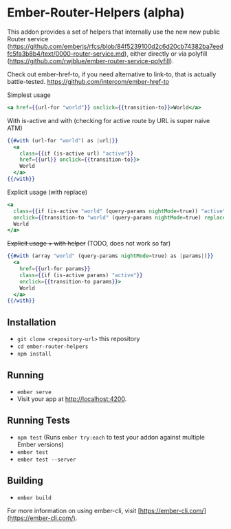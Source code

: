 # Ember-Router-Helpers (alpha)

This addon provides a set of helpers that internally use the new new public Router service (https://github.com/emberjs/rfcs/blob/84f5239100d2c6d20cb74382ba7eedfc5fa3b8b4/text/0000-router-service.md), either directly or via polyfill (https://github.com/rwjblue/ember-router-service-polyfill).

Check out ember-href-to, if you need alternative to link-to, that is actually battle-tested.
https://github.com/intercom/ember-href-to

Simplest usage

```hbs
<a href={{url-for "world"}} onclick={{transition-to}}>World</a>
```

With is-active and with
(checking for active route by URL is super naive ATM)
```hbs
{{#with (url-for "world") as |url|}}
  <a
    class={{if (is-active url) "active"}}
    href={{url}} onclick={{transition-to}}>
    World
  </a>
{{/with}}
```

Explicit usage (with replace)
```hbs
<a
  class={{if (is-active "world" (query-params nightMode=true)) "active"}}
  onclick={{transition-to "world" (query-params nightMode=true) replace=true}}>
  World
</a>
```

<s>Explicit usage + with helper</s> (TODO, does not work so far)
```hbs
{{#with (array "world" (query-params nightMode=true) as |params|)}}
  <a
    href={{url-for params}}
    class={{if (is-active params) "active"}}
    onclick={{transition-to params}}>
    World
  </a>
{{/with}}
```

## Installation

* `git clone <repository-url>` this repository
* `cd ember-router-helpers`
* `npm install`

## Running

* `ember serve`
* Visit your app at [http://localhost:4200](http://localhost:4200).

## Running Tests

* `npm test` (Runs `ember try:each` to test your addon against multiple Ember versions)
* `ember test`
* `ember test --server`

## Building

* `ember build`

For more information on using ember-cli, visit [https://ember-cli.com/](https://ember-cli.com/).
